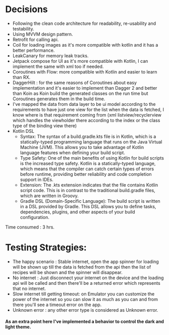 # Decisions

* Following the clean code architecture for readability, re-usability and testability.
* Using MVVM design pattern.
* Retrofit for calling api.
* Coil for loading images as it's more compatible with kotlin and it has a better performance.
* LeakCanary for memory leak tracks.
* Jetpack compose for UI as it's more compatible with Kotlin, I can implement the same with xml too if needed.
* Coroutines with Flow: more compatible with Kotlin and easier to learn than RX.
* DaggerHilt : for the same reasons of Coroutines about easy implementation and it's easier to implement than Dagger 2 and better than Koin as Koin build the generated classes on the run time but Coroutines generates them in the build time.
* I've mapped the data from data layer to be ui model according to the requirements to have just one view for the list when the data is fetched, I know where is that requirement coming from (xml listview/recyclerview which handles the viewholder there according to the index or the class type of the binding view there)
* Kotlin DSL
    - Syntax: The syntax of a build.gradle.kts file is in Kotlin, which is a statically-typed programming language that runs on the Java Virtual Machine (JVM). This allows you to take advantage of Kotlin language features when defining your build script.
    - Type Safety: One of the main benefits of using Kotlin for build scripts is the increased type safety. Kotlin is a statically-typed language, which means that the compiler can catch certain types of errors before runtime, providing better reliability and code completion support in IDEs.
    - Extension: The .kts extension indicates that the file contains Kotlin script code. This is in contrast to the traditional build.gradle files, which are written in Groovy.
    - Gradle DSL (Domain-Specific Language): The build script is written in a DSL provided by Gradle. This DSL allows you to define tasks, dependencies, plugins, and other aspects of your build configuration.

Time consumed : 3 hrs.

# Testing Strategies:
- The happy scenario : Stable internet, open the app spinner for loading will be shown up till the data is fetched from the api then the list of recipes will be shown and the spinner will disappear.
- No internet : Just disconnect your internet on the device and the loading api will be called and then there'll be a returned error which represents that no internet.
- Slow internet till getting timeout: on Emulator you can customize the power of the internet so you can slow it as much as you can and from there you'll see a timeout error on the app.
- Unknown error : any other error type is considered as Unknown error.


#### As an extra point here I've implemented a behavior to control the dark and light theme.